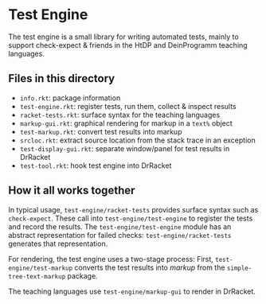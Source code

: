 # Test Engine

The test engine is a small library for writing automated tests, mainly
to support check-expect & friends in the HtDP and DeinProgramm
teaching languages.

## Files in this directory

- `info.rkt`: package information
- `test-engine.rkt`: register tests, run them, collect & inspect results
- `racket-tests.rkt`: surface syntax for the teaching languages
- `markup-gui.rkt`: graphical rendering for markup in a `text%` object
- `test-markup.rkt`: convert test results into markup
- `srcloc.rkt`: extract source location from the stack trace in an exception
- `test-display-gui.rkt`: separate window/panel for test results in DrRacket
- `test-tool.rkt`: hook test engine into DrRacket

## How it all works together

In typical usage, `test-engine/racket-tests` provides surface syntax
such as `check-expect`.  These call into `test-engine/test-engine` to
register the tests and record the results. The
`test-engine/test-engine` module has an abstract representation
for failed checks: `test-engine/racket-tests` generates that
representation.

For rendering, the test engine uses a two-stage process: First,
`test-engine/test-markup` converts the test results into *markup* from
the `simple-tree-text-markup` package.

The teaching languages use `test-engine/markup-gui` to render in
DrRacket.
